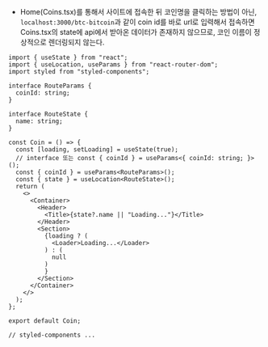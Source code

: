 - Home(Coins.tsx)를 통해서 사이트에 접속한 뒤 코인명을 클릭하는 방법이 아닌,
`localhost:3000/btc-bitcoin`과 같이 coin id를 바로 url로 입력해서 접속하면
Coins.tsx의 state에 api에서 받아온 데이터가 존재하지 않으므로, 코인 이름이 정상적으로 렌더링되지 않는다.
```tsx
import { useState } from "react";
import { useLocation, useParams } from "react-router-dom";
import styled from "styled-components";

interface RouteParams {
  coinId: string;
}

interface RouteState {
  name: string;
}

const Coin = () => {
  const [loading, setLoading] = useState(true);
  // interface 또는 const { coinId } = useParams<{ coinId: string; }>();
  const { coinId } = useParams<RouteParams>();
  const { state } = useLocation<RouteState>();
  return (
    <>
      <Container>
        <Header>
          <Title>{state?.name || "Loading..."}</Title>
        </Header>
        <Section>
          {loading ? (
            <Loader>Loading...</Loader>
          ) : (
            null
          )
          }
        </Section>
      </Container>
    </>
  );
};

export default Coin;

// styled-components ...
```